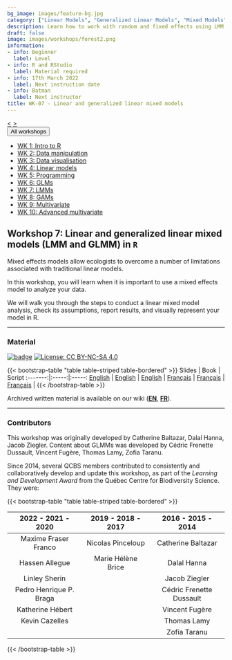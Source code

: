 ```yaml
---
bg_image: images/feature-bg.jpg
category: ["Linear Models", "Generalized Linear Models", "Mixed Models", "GLM", "LMM"]
description: Learn how to work with random and fixed effects using LMM and GLMM!
draft: false
image: images/workshops/forest2.png
information:
- info: Beginner
  label: Level
- info: R and RStudio
  label: Material required
- info: 17th March 2022
  label: Next instruction date
- info: Batman
  label: Next instructor
title: WK-07 - Linear and generalized linear mixed models
---
```

<div class="btn-group" role="group" aria-label="...">
  <a href="https://r.qcbs.ca/workshops/r-workshop-06/" button type="button" class="btn btn-default"><</button></a>
  <a href="https://r.qcbs.ca/workshops/r-workshop-08/"button type="button" class="btn btn-default">></button></a>

  <div class="btn-group" role="group">
    <button type="button" class="btn btn-default dropdown-toggle" data-toggle="dropdown" aria-haspopup="true" aria-expanded="false">
      All workshops
      <span class="caret"></span>
    </button>
    <ul class="dropdown-menu">
      <li><a href="https://r.qcbs.ca/workshops/r-workshop-01/">WK 1: Intro to R</a></li>
      <li><a href="https://r.qcbs.ca/workshops/r-workshop-02/">WK 2: Data manipulation</a></li>
      <li><a href="https://r.qcbs.ca/workshops/r-workshop-03/">WK 3: Data visualisation</a></li>
      <li><a href="https://r.qcbs.ca/workshops/r-workshop-04/">WK 4: Linear models</a></li>
      <li><a href="https://r.qcbs.ca/workshops/r-workshop-05/">WK 5: Programming</a></li>
      <li><a href="https://r.qcbs.ca/workshops/r-workshop-06/">WK 6: GLMs</a></li>
      <li><a href="https://r.qcbs.ca/workshops/r-workshop-07/">WK 7: LMMs</a></li>
      <li><a href="https://r.qcbs.ca/workshops/r-workshop-08/">WK 8: GAMs</a></li>
      <li><a href="https://r.qcbs.ca/workshops/r-workshop-09/">WK 9: Multivariate</a></li>
      <li><a href="https://r.qcbs.ca/workshops/r-workshop-10/">WK 10: Advanced multivariate</a></li>
    </ul>
  </div>
</div>

## Workshop 7: Linear and generalized linear mixed models (LMM and GLMM) in `R`

Mixed effects models allow ecologists to overcome a number of limitations associated with traditional linear models. 

In this workshop, you will learn when it is important to use a mixed effects model to analyze your data. 

We will walk you through the steps to conduct a linear mixed model analysis, check its assumptions, report results, and visually represent your model in R.

----

### Material

[![badge](https://img.shields.io/static/v1?style=flat&label=Workshop&message=07&color=blue&logo=github)](https://github.com/QCBSRworkshops/workshop07) [![License: CC BY-NC-SA 4.0](https://img.shields.io/badge/License-CC%20BY--NC--SA%204.0-orange.svg)](https://creativecommons.org/licenses/by-nc-sa/4.0/)

{{< bootstrap-table "table table-striped table-bordered" >}}
 Slides | Book | Script 
:-------:|:-----:|:-----:
<a href="https://r.qcbs.ca/workshop07/pres-en/workshop07-pres-en.html" button type="button" class="btn btn-default">English</button></a> | <a href="https://r.qcbs.ca/workshop07/book-en/index.html" button type="button" class="btn btn-default">English</button></a> | <a href="https://r.qcbs.ca/workshop07/book-en/workshop07-script-en.R" button type="button" class="btn btn-default">English</button></a> | 
<a href="https://r.qcbs.ca/workshop07/pres-fr/workshop07-pres-fr.html" button type="button" class="btn btn-default">Français</button></a> | <a href="https://r.qcbs.ca/workshop07/book-fr/index.html" button type="button" class="btn btn-default">Français</button></a> | <a href="https://r.qcbs.ca/workshop07/book-fr/workshop07-script-fr.R" button type="button" class="btn btn-default">Français</button></a> | 
{{< /bootstrap-table >}}

Archived written material is available on our wiki (<a href="https://wiki.qcbs.ca/r_workshop6">**EN**</a>, <a href="https://wiki.qcbs.ca/r_atelier6">**FR**</a>).


----

### Contributors

This workshop was originally developed by Catherine Baltazar, Dalal Hanna, Jacob Ziegler. Content about GLMMs was developed by Cédric Frenette Dussault, Vincent Fugère, Thomas Lamy, Zofia Taranu.

Since 2014, several QCBS members contributed to consistently and collaboratively develop and update this workshop, as part of the *Learning and Development Award* from the Québec Centre for Biodiversity Science. They were:

{{< bootstrap-table "table table-striped table-bordered" >}}

|      2022 - 2021 - 2020     |      2019 - 2018 - 2017     |      2016 - 2015 - 2014      |
|:---------------------------:|:---------------------------:|:----------------------------:|
| Maxime Fraser Franco    |     Nicolas Pinceloup   | Catherine Baltazar |
|  Hassen Allegue         |      Marie Hélène Brice  |        Dalal Hanna       |
|     Linley Sherin       |                      |       Jacob Ziegler       |
| Pedro Henrique P. Braga |                             |      Cédric Frenette Dussault  |
|   Katherine Hébert      |                             |    Vincent Fugère         |
|   Kevin Cazelles        |                             |    Thomas Lamy      |
|           |                             |    Zofia Taranu      |

{{< /bootstrap-table >}}